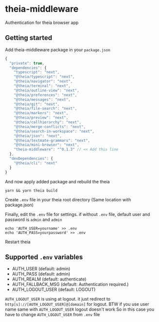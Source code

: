 # theia-middleware
Authentication for theia browser app

## Getting started

Add theia-middleware package in your `package.json`

``` javascript
{
  "private": true,
  "dependencies": {
    "typescript": "next",
    "@theia/typescript": "next",
    "@theia/navigator": "next",
    "@theia/terminal": "next",
    "@theia/outline-view": "next",
    "@theia/preferences": "next",
    "@theia/messages": "next",
    "@theia/git": "next",
    "@theia/file-search": "next",
    "@theia/markers": "next",
    "@theia/preview": "next",
    "@theia/callhierarchy": "next",
    "@theia/merge-conflicts": "next",
    "@theia/search-in-workspace": "next",
    "@theia/json": "next",
    "@theia/textmate-grammars": "next",
    "@theia/mini-browser": "next",
    "theia-middleware": "^0.1.3" // << Add this line
  },
  "devDependencies": {
    "@theia/cli": "next"
  }
}
```

And now apply added package and rebuild the theia

    yarn && yarn theia build

Create `.env` file in your theia root directory (Same location with package.json)

Finally, edit the `.env` file for settings. if without `.env` file, default user and password is `admin` and `admin`

    echo 'AUTH_USER=yourname' >> .env
    echo 'AUTH_PASS=yourpassword' >> .env
    
Restart theia

## Supported `.env` variables

 - AUTH_USER (default: admin)
 - AUTH_PASS (default: admin)
 - AUTH_REALM (default: authenticate)
 - AUTH_FALLBACK_MSG (default: Authentication required.)
 - AUTH_LOGOUT_USER (default: LOGOUT)

 `AUTH_LOGOUT_USER` is using at logout.
it just redirect to `http[s]://[AUTH_LOGOUT_USER]@[domain]` for logout.
BTW if you use user name  same with `AUTH_LOGOUT_USER` logout doesn't work
So in this case you have to change `AUTH_LOGOUT_USER` from `.env` file
